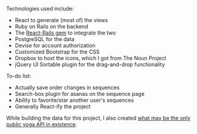 

Technologies used include:
* React to generate (most of) the views
* Ruby on Rails on the backend
* The <a href="https://github.com/reactjs/react-rails">React-Rails gem</a> to integrate the two
* PostgreSQL for the data
* Devise for account authorization
* Customized Bootstrap for the CSS
* Dropbox to host the icons, which I got from The Noun Project
* jQuery UI Sortable plugin for the drag-and-drop functionality

To-do list:
* Actually save order changes in sequences
* Search-box plugin for asanas on the sequence page
* Ability to favorite/star another user's sequences
* Generally React-ify the project

While building the data for this project, I also created <a href="http://github.com/rebeccaestes/yoga_api">what may be the only public yoga API in existence</a>.
